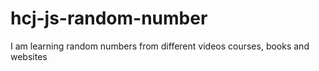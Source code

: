 # hcj-js-random-number
I am learning random numbers from different videos courses, books and websites
